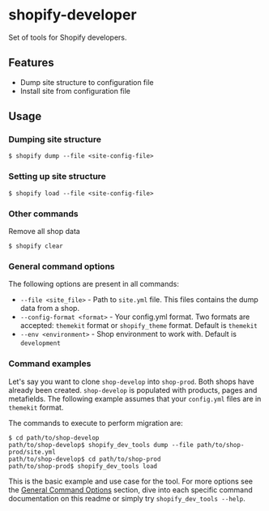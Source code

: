 # shopify-developer
Set of tools for Shopify developers.

## Features

- Dump site structure to configuration file
- Install site from configuration file

## Usage

### Dumping site structure

```
$ shopify dump --file <site-config-file>
```

### Setting up site structure

```
$ shopify load --file <site-config-file>
```

### Other commands

Remove all shop data
```
$ shopify clear
```

### General command options

The following options are present in all commands:

- `--file <site_file>` - Path to `site.yml` file. This files contains the dump data from a shop.
- `--config-format <format>` - Your config.yml format. Two formats are accepted: `themekit` format or `shopify_theme` format. Default is `themekit`
- `--env <environment>` - Shop environment to work with. Default is `development`

### Command examples

Let's say you want to clone `shop-develop` into `shop-prod`. Both shops have already been created. `shop-develop` is populated with products, pages and metafields. The following example assumes that your `config.yml` files are in `themekit` format.

The commands to execute to perform migration are:

```
$ cd path/to/shop-develop
path/to/shop-develop$ shopify_dev_tools dump --file path/to/shop-prod/site.yml
path/to/shop-develop$ cd path/to/shop-prod
path/to/shop-prod$ shopify_dev_tools load
```

This is the basic example and use case for the tool. For more options see the [General Command Options](#general-command-options) section, dive into each specific command documentation on this readme or simply try `shopify_dev_tools --help`.
